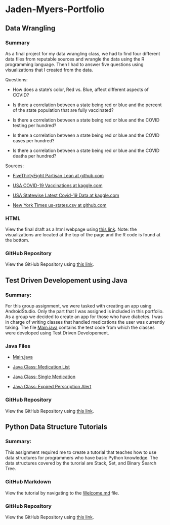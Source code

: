 # Jaden-Myers-Portfolio

## Data Wrangling

### Summary

As a final project for my data wrangling class, we had to find four different data files from reputable sources and wrangle the data using the R programming language. Then I had to answer five questions using visualizations that I created from the data. 

Questions:

* How does a state’s color, Red vs. Blue, affect different aspects of COVID?

* Is there a correlation between a state being red or blue and the percent of the state population that are fully vaccinated?

* Is there a correlation between a state being red or blue and the COVID testing per hundred?

* Is there a correlation between a state being red or blue and the COVID cases per hundred?

* Is there a correlation between a state being red or blue and the COVID deaths per hundred?

Sources:

* [FiveThirtyEight Partisan Lean at github.com](https://github.com/fivethirtyeight/data/blob/master/partisan-lean/fivethirtyeight_partisan_lean_STATES.csv)

* [USA COVID-19 Vaccinations at kaggle.com](https://www.kaggle.com/paultimothymooney/usa-covid19-vaccinations)

* [USA Statewise Latest Covid-19 Data at kaggle.com](https://www.kaggle.com/anandhuh/usa-statewise-latest-covid19-data?select=USA+Covid+Data.csv)

* [New York Times us-states.csv at github.com](https://github.com/nytimes/covid-19-data)

### HTML

View the final draft as a html webpage using [this link](https://htmlpreview.github.io/?https://github.com/Scorpio-555/Semester-Project-Data-Analysis/blob/main/Data-Analysis-Semester-Project.html). Note: the visualizations are located at the top of the page and the R code is found at the bottom.

### GitHub Repository

View the GitHub Repository using [this link](https://github.com/Scorpio-555/Semester-Project-Data-Analysis).

## Test Driven Developement using Java

### Summary:

For this group assignment, we were tasked with creating an app using AndroidStudio. Only the part that I was assigned is included in this portfolio. As a group we decided to create an app for those who have diabetes. I was in charge of writing classes that handled medications the user was currently taking. The file [Main.java](https://github.com/Scorpio-555/medication_prescription_handler/blob/original/src/medication_prescription_handler/Main.java) contains the test code from which the classes were developed using Test Driven Developement.

### Java Files

* [Main.java](https://github.com/Scorpio-555/medication_prescription_handler/blob/original/src/medication_prescription_handler/Main.java)

* [Java Class: Medication List](https://github.com/Scorpio-555/medication_prescription_handler/blob/original/src/medication_prescription_handler/MedicationPrescriptionGeneralHandler.java)

* [Java Class: Single Medication](https://github.com/Scorpio-555/medication_prescription_handler/blob/original/src/medication_prescription_handler/SingleMedicationPrescriptionHandler.java)

* [Java Class: Expired Perscription Alert](https://github.com/Scorpio-555/medication_prescription_handler/blob/original/src/medication_prescription_handler/PrescriptionExpirationAlert.java)

### GitHub Repository

View the GitHub Repository using [this link](https://github.com/Scorpio-555/medication_prescription_handler/tree/original/src/medication_prescription_handler).

## Python Data Structure Tutorials

### Summary: 

This assignment required me to create a tutorial that teaches how to use data structures for programmers who have basic Python knowledge. The data structures covered by the turorial are Stack, Set, and Binary Search Tree.

### GitHub Markdown 

View the tutorial by navigating to the [Welcome.md](https://github.com/Scorpio-555/cse-212-Final-Project/blob/main/00Welcome.md) file.

### GitHub Repository

View the GitHub Repository using [this link](https://github.com/Scorpio-555/cse-212-Final-Project).

